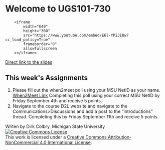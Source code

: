 
# Welcome to UGS101-730





        <iframe
            width="640"
            height="360"
            src="https://www.youtube.com/embed/E6l-YPiJI8w?cc_load_policy=True"
            frameborder="0"
            allowfullscreen
        ></iframe>
        



[Direct link to the slides](https://docs.google.com/presentation/d/1VgMFkSN_ROtqY1Ggh8cS_iCyv6vpEkyszsVjalkhDUM/edit?usp=sharing)


## This week's Assignments

1. Please fill out the when2meet poll using your MSU NetID as your name.  [When2Meet Link](https://www.when2meet.com/?9486594-9MLdP) Completing this poll using your correct MSU NetID by Friday September 4th and receive 5 points.
2. Navigate to the course D2L website and navigate to the Communications>Discussions and add a post to the “introductions” thread.  Completing this by Friday September 11th and receive 5 points.

Writen by Dirk Colbry, Michigan State University
<a rel="license" href="http://creativecommons.org/licenses/by-nc/4.0/"><img alt="Creative Commons License" style="border-width:0" src="https://i.creativecommons.org/l/by-nc/4.0/88x31.png" /></a><br />This work is licensed under a <a rel="license" href="http://creativecommons.org/licenses/by-nc/4.0/">Creative Commons Attribution-NonCommercial 4.0 International License</a>.
